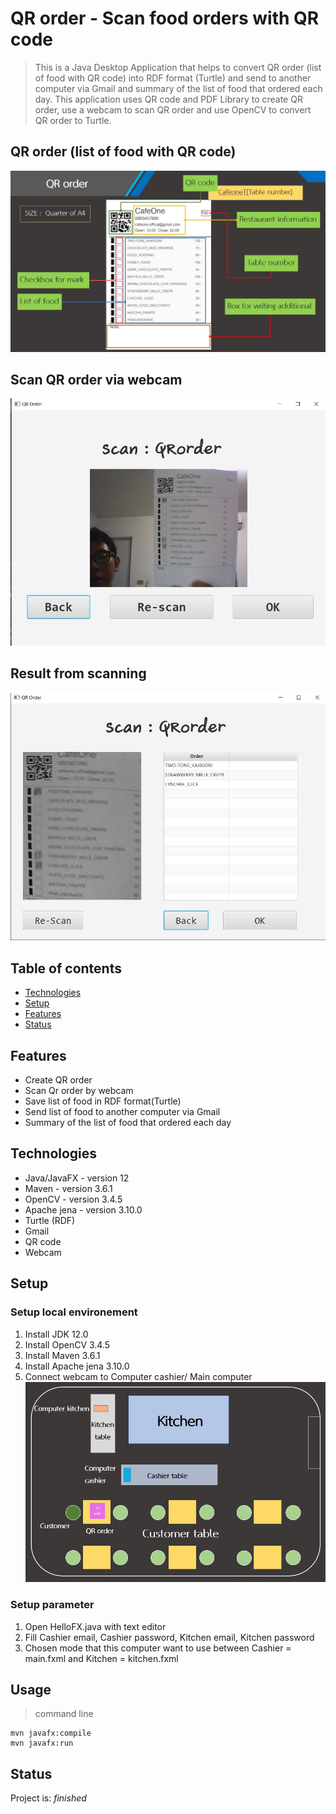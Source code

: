 # QR order - Scan food orders with QR code
> This is a Java Desktop Application that helps to convert QR order (list of food with QR code) into RDF format (Turtle) and send to another computer via Gmail and summary of the list of food that ordered each day. This application uses QR code and PDF Library to create QR order, use a webcam to scan QR order and use OpenCV to convert QR order to Turtle.

## QR order (list of food with QR code)
![QR order](./Presentation/QRorder-ENG.jpg)
## Scan QR order via webcam
![Scan1](./Presentation/scan1.jpg)
## Result from scanning
![Scan2](./Presentation/scan2.jpg)

## Table of contents
* [Technologies](#technologies)
* [Setup](#setup)
* [Features](#features)
* [Status](#status)

## Features
* Create QR order
* Scan Qr order by webcam
* Save list of food in RDF format(Turtle)
* Send list of food to another computer via Gmail
* Summary of the list of food that ordered each day

## Technologies
* Java/JavaFX - version 12
* Maven - version 3.6.1
* OpenCV - version 3.4.5
* Apache jena - version 3.10.0
* Turtle (RDF)
* Gmail
* QR code
* Webcam

## Setup
### Setup local environement
  1. Install JDK 12.0
  2. Install OpenCV 3.4.5
  3. Install Maven 3.6.1
  4. Install Apache jena 3.10.0
  5. Connect webcam to Computer cashier/ Main computer
  ![RestaurantBlueprint](./Presentation/RestaurantBlueprint.jpg)
### Setup parameter
  1. Open HelloFX.java with text editor
  2. Fill  Cashier email, Cashier password, Kitchen email, Kitchen password
  3. Chosen mode that this computer want to use between Cashier = main.fxml and Kitchen = kitchen.fxml
## Usage
> command line
```
mvn javafx:compile
mvn javafx:run
```

## Status
Project is: _finished_

